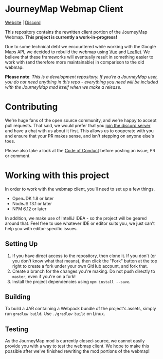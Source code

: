 JourneyMap Webmap Client
========================

[Website](https://journeymap.info) | [Discord](https://discord.gg/eP8gE69)

This repository contains the rewritten client portion of the JourneyMap Webmap. **This project is currently a
work-in-progress!**

Due to some technical debt we encountered while working with the Google Maps API, we decided to rebuild the webmap
using [Vue](https://vuejs.org/) and [Leaflet](https://leafletjs.com/). We believe that these frameworks will
eventually result in something easier to work with (and therefore more maintainable) in comparison to the old
webmap.

**Please note**: _This is a development repository. If you're a JourneyMap user, you do not need anything in this
repo - everything you need will be included with the JourneyMap mod itself when we make a release._

Contributing
============

We're huge fans of the open source community, and we're happy to accept pull requests. That said, we would prefer
that you [join the discord server](https://discord.gg/eP8gE69) and have a chat with us about it first. This allows
us to cooperate with you and ensure that your PR makes sense, and isn't stepping on anyone else's toes.

Please also take a look at the [Code of Conduct](CONDUCT.md) before posting an issue, PR or comment.

Working with this project
=========================

In order to work with the webmap client, you'll need to set up a few things.

* OpenJDK 1.8 or later
* NodeJS 13.1 or later
* NPM 6.12 or later

In addition, we make use of IntelliJ IDEA - so the project will be geared around that. Feel free to use whatever
IDE or editor suits you, we just can't help you with editor-specific issues.

Setting Up
----------

1. If you have direct access to the repository, then clone it. If you don't (or you don't know what that means), then
   click the "Fork" button at the top right to create a fork under your own GitHub account, and fork that.
2. Create a branch for the changes you're making. Do not push directly to `master`, even if you're on a fork!
3. Install the project dependencies using `npm install --save`.

Building
--------

To build a JAR containing a Webpack bundle of the project's assets, simply run `gradlew build`. Use `./gradlew build` 
on Linux.

Testing
-------

As the JourneyMap mod is currently closed-source, we cannot easily provide you with a way to test the webmap client.
We hope to make this possible after we've finished rewriting the mod portions of the webmap!